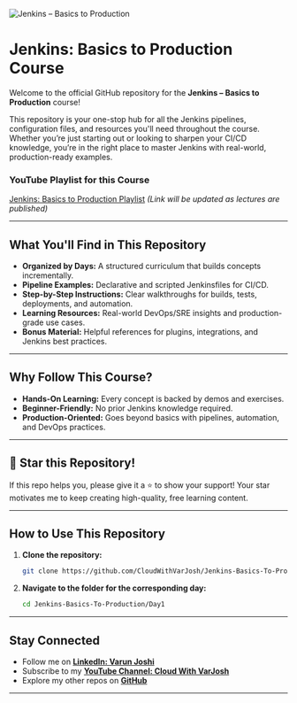 ![Jenkins – Basics to Production](https://img.shields.io/badge/Jenkins-Basics_to_Production-blue?style=for-the-badge&logo=jenkins&logoColor=white)
# Jenkins: Basics to Production Course

Welcome to the official GitHub repository for the **Jenkins – Basics to Production** course!

This repository is your one-stop hub for all the Jenkins pipelines, configuration files, and resources you'll need throughout the course. Whether you’re just starting out or looking to sharpen your CI/CD knowledge, you’re in the right place to master Jenkins with real-world, production-ready examples.

### YouTube Playlist for this Course

[Jenkins: Basics to Production Playlist](https://www.youtube.com/@CloudWithVarJosh04) *(Link will be updated as lectures are published)*

---

## What You'll Find in This Repository

* **Organized by Days:** A structured curriculum that builds concepts incrementally.
* **Pipeline Examples:** Declarative and scripted Jenkinsfiles for CI/CD.
* **Step-by-Step Instructions:** Clear walkthroughs for builds, tests, deployments, and automation.
* **Learning Resources:** Real-world DevOps/SRE insights and production-grade use cases.
* **Bonus Material:** Helpful references for plugins, integrations, and Jenkins best practices.

---

## Why Follow This Course?

* **Hands-On Learning:** Every concept is backed by demos and exercises.
* **Beginner-Friendly:** No prior Jenkins knowledge required.
* **Production-Oriented:** Goes beyond basics with pipelines, automation, and DevOps practices.

---

## 🌟 Star this Repository!

If this repo helps you, please give it a ⭐ to show your support!
Your star motivates me to keep creating high-quality, free learning content.

---

## How to Use This Repository

1. **Clone the repository:**

   ```bash
   git clone https://github.com/CloudWithVarJosh/Jenkins-Basics-To-Production.git
   ```

2. **Navigate to the folder for the corresponding day:**

   ```bash
   cd Jenkins-Basics-To-Production/Day1
   ```

---

## Stay Connected

* Follow me on **[LinkedIn: Varun Joshi](https://www.linkedin.com/in/varun-joshi-2b516752/)**
* Subscribe to my **[YouTube Channel: Cloud With VarJosh](https://www.youtube.com/@CloudWithVarJosh)**
* Explore my other repos on **[GitHub](https://github.com/CloudWithVarJosh)**

---
